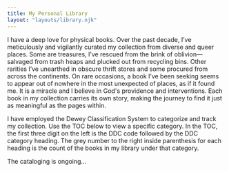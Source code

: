 ```yaml
---
title: My Personal Library
layout: "layouts/library.njk"
---
```


I have a deep love for physical books. Over the past decade, I’ve meticulously and vigilantly curated my collection from diverse and queer places. Some are treasures, I’ve rescued from the brink of oblivion—salvaged from trash heaps and plucked out from recycling bins. Other rarities I’ve unearthed in obscure thrift stores and some procured from across the continents. On rare occasions, a book I’ve been seeking seems to appear out of nowhere in the most unexpected of places, as if it found me. It is a miracle and I believe in God's providence and interventions. Each book in my collection carries its own story, making the journey to find it just as meaningful as the pages within.

I have employed the Dewey Classification System to categorize and track my collection. Use the TOC below to view a specific category. In the TOC, the first three digit on the left is the DDC code followed by the DDC category heading. The grey number to the right inside parenthesis for each heading is the count of the books in my library under that category.

The cataloging is ongoing...
